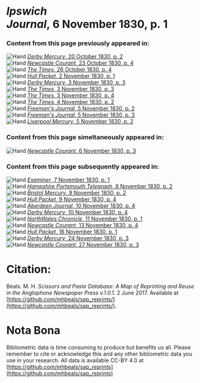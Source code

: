 # *Ipswich Journal*, 6 November 1830, p. 1  
  
### Content from this page previously appeared in:  
![Hand](http://scissorsandpaste.net/wp-content/uploads/2017/06/smallhandpointer.png) [*Derby Mercury*, 20 October 1830, p. 2](https://mhbeals.github.io/sap_html/Derby-Mercury/Derby-Mercury-20-October-1830-p-2)  
![Hand](http://scissorsandpaste.net/wp-content/uploads/2017/06/smallhandpointer.png) [*Newcastle Courant*, 23 October 1830, p. 4](https://mhbeals.github.io/sap_html/Newcastle-Courant/Newcastle-Courant-23-October-1830-p-4)  
![Hand](http://scissorsandpaste.net/wp-content/uploads/2017/06/smallhandpointer.png) [*The Times*, 26 October 1830, p. 4](https://mhbeals.github.io/sap_html/The-Times/The-Times-26-October-1830-p-4)  
![Hand](http://scissorsandpaste.net/wp-content/uploads/2017/06/smallhandpointer.png) [*Hull Packet*, 2 November 1830, p. 1](https://mhbeals.github.io/sap_html/Hull-Packet/Hull-Packet-2-November-1830-p-1)  
![Hand](http://scissorsandpaste.net/wp-content/uploads/2017/06/smallhandpointer.png) [*Derby Mercury*, 3 November 1830, p. 3](https://mhbeals.github.io/sap_html/Derby-Mercury/Derby-Mercury-3-November-1830-p-3)  
![Hand](http://scissorsandpaste.net/wp-content/uploads/2017/06/smallhandpointer.png) [*The Times*, 3 November 1830, p. 3](https://mhbeals.github.io/sap_html/The-Times/The-Times-3-November-1830-p-3)  
![Hand](http://scissorsandpaste.net/wp-content/uploads/2017/06/smallhandpointer.png) [*The Times*, 3 November 1830, p. 4](https://mhbeals.github.io/sap_html/The-Times/The-Times-3-November-1830-p-4)  
![Hand](http://scissorsandpaste.net/wp-content/uploads/2017/06/smallhandpointer.png) [*The Times*, 4 November 1830, p. 2](https://mhbeals.github.io/sap_html/The-Times/The-Times-4-November-1830-p-2)  
![Hand](http://scissorsandpaste.net/wp-content/uploads/2017/06/smallhandpointer.png) [*Freeman's Journal*, 5 November 1830, p. 2](https://mhbeals.github.io/sap_html/Freeman's-Journal/Freeman's-Journal-5-November-1830-p-2)  
![Hand](http://scissorsandpaste.net/wp-content/uploads/2017/06/smallhandpointer.png) [*Freeman's Journal*, 5 November 1830, p. 3](https://mhbeals.github.io/sap_html/Freeman's-Journal/Freeman's-Journal-5-November-1830-p-3)  
![Hand](http://scissorsandpaste.net/wp-content/uploads/2017/06/smallhandpointer.png) [*Liverpool Mercury*, 5 November 1830, p. 2](https://mhbeals.github.io/sap_html/Liverpool-Mercury/Liverpool-Mercury-5-November-1830-p-2)  
  
### Content from this page simeltaneously appeared in:  
![Hand](http://scissorsandpaste.net/wp-content/uploads/2017/06/smallhandpointer.png) [*Newcastle Courant*, 6 November 1830, p. 3](https://mhbeals.github.io/sap_html/Newcastle-Courant/Newcastle-Courant-6-November-1830-p-3)  
  
### Content from this page subsequently appeared in:  
![Hand](http://scissorsandpaste.net/wp-content/uploads/2017/06/smallhandpointer.png) [*Examiner*, 7 November 1830, p. 1](https://mhbeals.github.io/sap_html/Examiner/Examiner-7-November-1830-p-1)  
![Hand](http://scissorsandpaste.net/wp-content/uploads/2017/06/smallhandpointer.png) [*Hampshire Portsmouth Telegraph*, 8 November 1830, p. 2](https://mhbeals.github.io/sap_html/Hampshire-Portsmouth-Telegraph/Hampshire-Portsmouth-Telegraph-8-November-1830-p-2)  
![Hand](http://scissorsandpaste.net/wp-content/uploads/2017/06/smallhandpointer.png) [*Bristol Mercury*, 9 November 1830, p. 2](https://mhbeals.github.io/sap_html/Bristol-Mercury/Bristol-Mercury-9-November-1830-p-2)  
![Hand](http://scissorsandpaste.net/wp-content/uploads/2017/06/smallhandpointer.png) [*Hull Packet*, 9 November 1830, p. 4](https://mhbeals.github.io/sap_html/Hull-Packet/Hull-Packet-9-November-1830-p-4)  
![Hand](http://scissorsandpaste.net/wp-content/uploads/2017/06/smallhandpointer.png) [*Aberdeen Journal*, 10 November 1830, p. 4](https://mhbeals.github.io/sap_html/Aberdeen-Journal/Aberdeen-Journal-10-November-1830-p-4)  
![Hand](http://scissorsandpaste.net/wp-content/uploads/2017/06/smallhandpointer.png) [*Derby Mercury*, 10 November 1830, p. 4](https://mhbeals.github.io/sap_html/Derby-Mercury/Derby-Mercury-10-November-1830-p-4)  
![Hand](http://scissorsandpaste.net/wp-content/uploads/2017/06/smallhandpointer.png) [*NorthWales Chronicle*, 11 November 1830, p. 1](https://mhbeals.github.io/sap_html/NorthWales-Chronicle/NorthWales-Chronicle-11-November-1830-p-1)  
![Hand](http://scissorsandpaste.net/wp-content/uploads/2017/06/smallhandpointer.png) [*Newcastle Courant*, 13 November 1830, p. 4](https://mhbeals.github.io/sap_html/Newcastle-Courant/Newcastle-Courant-13-November-1830-p-4)  
![Hand](http://scissorsandpaste.net/wp-content/uploads/2017/06/smallhandpointer.png) [*Hull Packet*, 16 November 1830, p. 1](https://mhbeals.github.io/sap_html/Hull-Packet/Hull-Packet-16-November-1830-p-1)  
![Hand](http://scissorsandpaste.net/wp-content/uploads/2017/06/smallhandpointer.png) [*Derby Mercury*, 24 November 1830, p. 3](https://mhbeals.github.io/sap_html/Derby-Mercury/Derby-Mercury-24-November-1830-p-3)  
![Hand](http://scissorsandpaste.net/wp-content/uploads/2017/06/smallhandpointer.png) [*Newcastle Courant*, 27 November 1830, p. 3](https://mhbeals.github.io/sap_html/Newcastle-Courant/Newcastle-Courant-27-November-1830-p-3)  


# Citation: 

Beals. M. H. *Scissors and Paste Database: A Map of Reprinting and Reuse in the Anglophone Newspaper Press v.1.0.1.* 2 June 2017. Available at [https://github.com/mhbeals/sap_reprints/](https://github.com/mhbeals/sap_reprints/). 

# Nota Bona

Bibliometric data is time consuming to produce but benefits us all. Please remember to cite or acknowledge this and any other bibliometric data you use in your research. All data is available CC-BY 4.0 at [https://github.com/mhbeals/sap_reprints](https://github.com/mhbeals/sap_reprints)